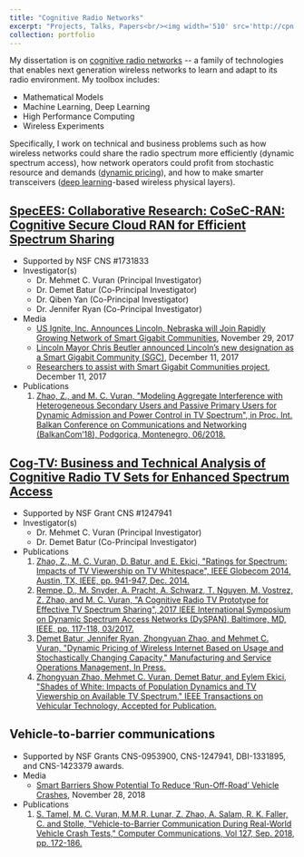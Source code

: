 ```yaml
---
title: "Cognitive Radio Networks"
excerpt: "Projects, Talks, Papers<br/><img width='510' src='http://cpn.unl.edu/?q=system/files/CogTVFramework.jpg'>"
collection: portfolio
---
```

My dissertation is on [cognitive radio networks]({{site.baseurl}}/portfolio/cognitive-radio-networks/) -- a family of technologies that enables next generation wireless networks to learn and adapt to its radio environment. My toolbox includes:
* Mathematical Models
* Machine Learning, Deep Learning
* High Performance Computing
* Wireless Experiments 

Specifically, I work on technical and business problems such as how wireless networks could share the radio spectrum more efficiently (dynamic spectrum access), how network operators could profit from stochastic resource and demands ([dynamic pricing]({{site.baseurl}}/publications/2019-01-01-Dynamic-Pricing.html)), and how to make smarter transceivers ([deep learning]({{site.baseurl}}/portfolio/deep-learning/)-based wireless physical layers). 

## [SpecEES: Collaborative Research: CoSeC-RAN: Cognitive Secure Cloud RAN for Efficient Spectrum Sharing](http://cpn.unl.edu/projects/cosec)
* Supported by NSF CNS #1731833
* Investigator(s)
    - Dr. Mehmet C. Vuran (Principal Investigator)
    - Dr. Demet Batur (Co-Principal Investigator)
    - Dr. Qiben Yan (Co-Principal Investigator)
    - Dr. Jennifer Ryan (Co-Principal Investigator)
* Media
    - [US Ignite, Inc. Announces Lincoln, Nebraska will Join Rapidly Growing Network of Smart Gigabit Communities](https://www.us-ignite.org/news/us-ignite-inc-announces-lincoln-nebraska-will-join-rapidly-growing-network-of-smart-gigabit-communities/), November 29, 2017 
    - [Lincoln Mayor Chris Beutler announced Lincoln’s new designation as a Smart Gigabit Community (SGC)](http://siliconprairienews.com/2017/12/lincoln-named-smart-gigabit-community/), December 11, 2017
    - [Researchers to assist with Smart Gigabit Communities project](https://news.unl.edu/newsrooms/today/article/researchers-to-assist-with-smart-gigabit-communities-project/), December 11, 2017
* Publications
    1. [Zhao, Z., and M. C. Vuran, "Modeling Aggregate Interference with Heterogeneous Secondary Users and Passive Primary Users for Dynamic Admission and Power Control in TV Spectrum", in Proc. Int. Balkan Conference on Communications and Networking (BalkanCom’18), Podgorica, Montenegro, 06/2018.]({{site.baseurl}}/publications/2018-06-09-Aggregate-Interference.html) 


## [Cog-TV: Business and Technical Analysis of Cognitive Radio TV Sets for Enhanced Spectrum Access](http://cpn.unl.edu/projects/cogtv)
* Supported by NSF Grant CNS #1247941
* Investigator(s)
    - Dr. Mehmet C. Vuran (Principal Investigator)
    - Dr. Demet Batur (Co-Principal Investigator)
* Publications
    1. [Zhao, Z., M. C. Vuran, D. Batur, and E. Ekici, "Ratings for Spectrum: Impacts of TV Viewership on TV Whitespace", IEEE Globecom 2014, Austin, TX, IEEE, pp. 941-947, Dec. 2014.]({{site.baseurl}}/publications/2014-12-01-CogTV.html) 
    2. [Rempe, D., M. Snyder, A. Pracht, A. Schwarz, T. Nguyen, M. Vostrez, Z. Zhao, and M. C. Vuran, "A Cognitive Radio TV Prototype for Effective TV Spectrum Sharing", 2017 IEEE International Symposium on Dynamic Spectrum Access Networks (DySPAN), Baltimore, MD, IEEE, pp. 117-118, 03/2017.]({{site.baseurl}}/publications/2017-05-05-CogTV.html) 
    3. [Demet Batur, Jennifer Ryan, Zhongyuan Zhao, and Mehmet C. Vuran, "Dynamic Pricing of Wireless Internet Based on Usage and Stochastically Changing Capacity," Manufacturing and Service Operations Management, In Press.]({{site.baseurl}}/publications/2019-01-01-Dynamic-Pricing.html)
    4. [Zhongyuan Zhao, Mehmet C. Vuran, Demet Batur, and Eylem Ekici, "Shades of White: Impacts of Population Dynamics and TV Viewership on Available TV Spectrum," IEEE Transactions on Vehicular Technology, Accepted for Publication.]({{site.baseurl}}/publications/2019-02-01-CogTV.html)

## Vehicle-to-barrier communications
* Supported by NSF Grants CNS-0953900, CNS-1247941, DBI-1331895, and CNS-1423379 awards. 
* Media
    - [Smart Barriers Show Potential To Reduce ‘Run-Off-Road’ Vehicle Crashes](http://research.unl.edu/blog/smart-barriers-show-potential-to-reduce-run-off-road-vehicle-crashes/), November 28, 2018
* Publications
    1. [S. Tamel, M. C. Vuran, M.M.R. Lunar, Z. Zhao, A. Salam, R. K. Faller, C. and Stolle, "Vehicle-to-Barrier Communication During Real-World Vehicle Crash Tests," Computer Communications, Vol 127, Sep. 2018, pp. 172-186.]({{site.baseurl}}/publications/2018-09-01-Vehicle-to-Barrier.html)